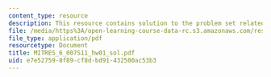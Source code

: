 ```yaml
---
content_type: resource
description: This resource contains solution to the problem set related to introduction.
file: /media/https%3A/open-learning-course-data-rc.s3.amazonaws.com/res-6-007-signals-and-systems-spring-2011/e7e527598f89cf8dbd91432500ac53b3_MITRES_6_007S11_hw01_sol.pdf
file_type: application/pdf
resourcetype: Document
title: MITRES_6_007S11_hw01_sol.pdf
uid: e7e52759-8f89-cf8d-bd91-432500ac53b3
---
```


